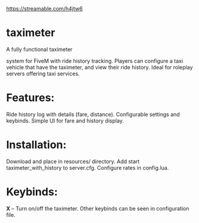 https://streamable.com/h4jtw6
# taximeter
A fully functional taximeter

 system for FiveM with ride history tracking. Players can configure a taxi vehicle that have the taximeter, and view their ride history. Ideal for roleplay servers offering taxi services.

# Features:

Ride history log with details (fare, distance).
Configurable settings and keybinds.
Simple UI for fare and history display.

# Installation:

Download and place in resources/ directory.
Add start taximeter_with_history to server.cfg.
Configure rates in config.lua.

# Keybinds:

**X** – Turn on/off the taximeter.
Other keybinds can be seen in configuration file.
